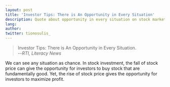 ```yaml
---
layout: post
title: 'Investor Tips: There is An Opportunity in Every Situation'
description: Quote about opportunity in every situation on stock market
lang:	
author:
twitter: tionosulis_
---
```

>Investor Tips: There is An Opportunity in Every Situation.  
--<cite>RTI, Literacy News</cite> 

We can see any situation as chance. In stock investment, the fall of stock price can give the opportunity for investors to buy stock that are fundamentally good. Yet, the rise of stock price gives the opportunity for investors to maximize profit.
